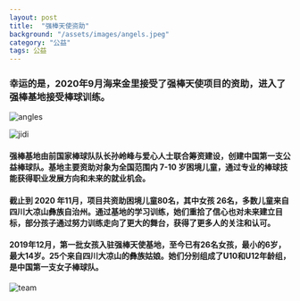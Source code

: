 ```yaml
---
layout: post
title:  "强棒天使资助"
background: "/assets/images/angels.jpeg"
category: "公益"
tags: 公益 
---
```

### 幸运的是，2020年9月海来金里接受了强棒天使项目的资助，进入了强棒基地接受棒球训练。
![angles](https://tva1.sinaimg.cn/large/e6c9d24ely1gojlljdldoj20rs0i8myn.jpg)

![jidi](https://tva1.sinaimg.cn/large/e6c9d24ely1gojm2k50iaj20dw09hmxz.jpg)

#### 强棒基地由前国家棒球队队长孙岭峰与爱心人士联合筹资建设，创建中国第一支公益棒球队。基地主要资助对象为全国范围内 7-10 岁困境儿童，通过专业的棒球技能获得职业发展方向和未来的就业机会。
#### 截止到 2020 年11月，项目共资助困境儿童80名，其中女孩 26名，多数儿童来自四川大凉山彝族自治州。通过基地的学习训练，她们重拾了信心也对未来建立目标，部分孩子通过努力训练走向了更大的舞台，获得了更多人的关注和认可。
#### 2019年12月，第一批女孩入驻强棒天使基地，至今已有26名女孩，最小的6岁，最大14岁。25个来自四川大凉山的彝族姑娘。她们分别组成了U10和U12年龄组，是中国第一支女子棒球队。
![team](https://tva1.sinaimg.cn/large/e6c9d24ely1gojlt594igj20fa0bxq4m.jpg)
